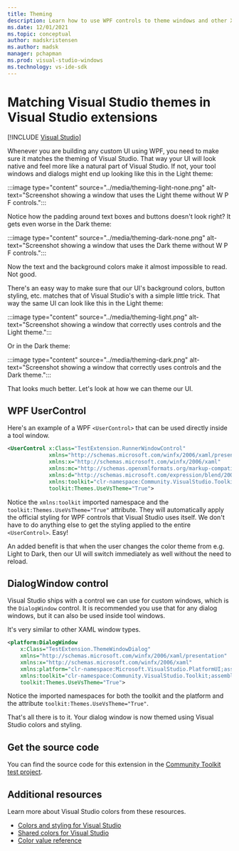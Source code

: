 ```yaml
---
title: Theming
description: Learn how to use WPF controls to theme windows and other XAML controls to match Visual Studio's color themes.
ms.date: 12/01/2021
ms.topic: conceptual
author: madskristensen
ms.author: madsk
manager: pchapman
ms.prod: visual-studio-windows
ms.technology: vs-ide-sdk
---
```

# Matching Visual Studio themes in Visual Studio extensions

 [!INCLUDE [Visual Studio](~/includes/applies-to-version/vs-windows-only.md)]

Whenever you are building any custom UI using WPF, you need to make sure it matches the theming of Visual Studio. That way your UI will look native and feel more like a natural part of Visual Studio. If not, your tool windows and dialogs might end up looking like this in the Light theme:

:::image type="content" source="../media/theming-light-none.png" alt-text="Screenshot showing a window that uses the Light theme without W P F controls.":::

Notice how the padding around text boxes and buttons doesn't look right? It gets even worse in the Dark theme:

:::image type="content" source="../media/theming-dark-none.png" alt-text="Screenshot showing a window that uses the Dark theme without W P F controls.":::

Now the text and the background colors make it almost impossible to read. Not good.

There's an easy way to make sure that our UI's background colors, button styling, etc. matches that of Visual Studio's with a simple little trick. That way the same UI can look like this in the Light theme:

:::image type="content" source="../media/theming-light.png" alt-text="Screenshot showing a window that correctly uses controls and the Light theme.":::

Or in the Dark theme:

:::image type="content" source="../media/theming-dark.png" alt-text="Screenshot showing a window that correctly uses controls and the Dark theme.":::

That looks much better. Let's look at how we can theme our UI.

## WPF UserControl
Here's an example of a WPF `<UserControl>` that can be used directly inside a tool window.

```xml
<UserControl x:Class="TestExtension.RunnerWindowControl"
             xmlns="http://schemas.microsoft.com/winfx/2006/xaml/presentation"
             xmlns:x="http://schemas.microsoft.com/winfx/2006/xaml"
             xmlns:mc="http://schemas.openxmlformats.org/markup-compatibility/2006"
             xmlns:d="http://schemas.microsoft.com/expression/blend/2008"
             xmlns:toolkit="clr-namespace:Community.VisualStudio.Toolkit;assembly=Community.VisualStudio.Toolkit"
             toolkit:Themes.UseVsTheme="True">
```

Notice the `xmlns:toolkit` imported namespace and the `toolkit:Themes.UseVsTheme="True"` attribute. They will automatically apply the official styling for WPF controls that Visual Studio uses itself. We don't have to do anything else to get the styling applied to the entire `<UserControl>`. Easy!

An added benefit is that when the user changes the color theme from e.g. Light to Dark, then our UI will switch immediately as well without the need to reload.

## DialogWindow control
Visual Studio ships with a control we can use for custom windows, which is the `DialogWindow` control. It is recommended you use that for any dialog windows, but it can also be used inside tool windows.

It's very similar to other XAML window types.

```xml
<platform:DialogWindow 
    x:Class="TestExtension.ThemeWindowDialog"
    xmlns="http://schemas.microsoft.com/winfx/2006/xaml/presentation"
    xmlns:x="http://schemas.microsoft.com/winfx/2006/xaml"
    xmlns:platform="clr-namespace:Microsoft.VisualStudio.PlatformUI;assembly=Microsoft.VisualStudio.Shell.15.0"
    xmlns:toolkit="clr-namespace:Community.VisualStudio.Toolkit;assembly=Community.VisualStudio.Toolkit"
    toolkit:Themes.UseVsTheme="True">
```

Notice the imported namespaces for both the toolkit and the platform and the attribute `toolkit:Themes.UseVsTheme="True"`.

That's all there is to it. Your dialog window is now themed using Visual Studio colors and styling.

## Get the source code
You can find the source code for this extension in the [Community Toolkit test project](https://github.com/VsixCommunity/Community.VisualStudio.Toolkit/tree/master/demo/VSSDK.TestExtension).

## Additional resources
Learn more about Visual Studio colors from these resources.

* [Colors and styling for Visual Studio](../../ux-guidelines/colors-and-styling-for-visual-studio.md)
* [Shared colors for Visual Studio](../../ux-guidelines/shared-colors-for-visual-studio.md)
* [Color value reference](../../ux-guidelines/color-value-reference-for-visual-studio.md)

